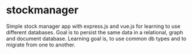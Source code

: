 # stockmanager
Simple stock manager app with express.js and vue.js for learning to use different databases. Goal is to persist the same data in a relational, graph and document database. Learning goal is, to use common db types and to migrate from one to another.

